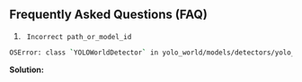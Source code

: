 ## Frequently Asked Questions (FAQ)


1. ` Incorrect path_or_model_id`
```bash
OSError: class `YOLOWorldDetector` in yolo_world/models/detectors/yolo_world.py: class `MultiModalYOLOBackbone` in yolo_world/models/backbones/mm_backbone.py: class `HuggingCLIPLanguageBackbone` in yolo_world/models/backbones/mm_backbone.py: Incorrect path_or_model_id: '../pretrained_models/clip-vit-base-patch32-projection'. Please provide either the path to a local folder or the repo_id of a model on the Hub.
```

**Solution:** 